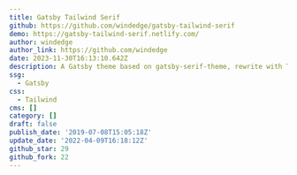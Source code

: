 ```yaml
---
title: Gatsby Tailwind Serif
github: https://github.com/windedge/gatsby-tailwind-serif
demo: https://gatsby-tailwind-serif.netlify.com/
author: windedge
author_link: https://github.com/windedge
date: 2023-11-30T16:13:10.642Z
description: A Gatsby theme based on gatsby-serif-theme, rewrite with Tailwind CSS.
ssg:
  - Gatsby
css:
  - Tailwind
cms: []
category: []
draft: false
publish_date: '2019-07-08T15:05:18Z'
update_date: '2022-04-09T16:18:12Z'
github_star: 29
github_fork: 22
---
```

